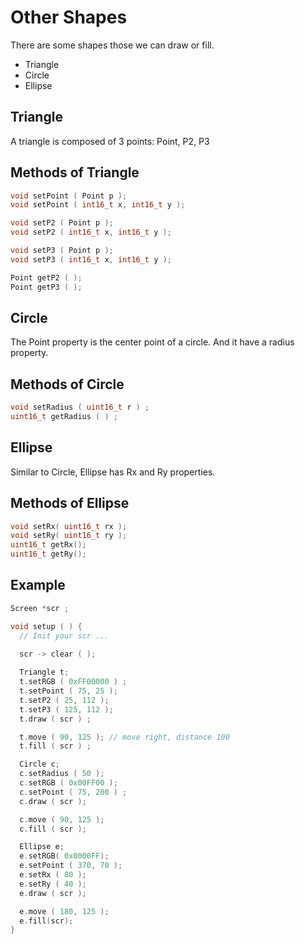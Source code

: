 # Other Shapes
There are some shapes those we can draw or fill.

- Triangle
- Circle
- Ellipse

## Triangle
A triangle is composed of 3 points: Point, P2, P3

## Methods of Triangle
```cpp
void setPoint ( Point p );
void setPoint ( int16_t x, int16_t y );

void setP2 ( Point p );
void setP2 ( int16_t x, int16_t y );

void setP3 ( Point p );
void setP3 ( int16_t x, int16_t y );

Point getP2 ( );
Point getP3 ( );
```

## Circle
The Point property is the center point of a circle. And it have a radius property.

## Methods of Circle
```cpp
void setRadius ( uint16_t r ) ;
uint16_t getRadius ( ) ;
```

## Ellipse
Similar to Circle, Ellipse has Rx and Ry properties.

## Methods of Ellipse
```cpp
void setRx( uint16_t rx );
void setRy( uint16_t ry );
uint16_t getRx();
uint16_t getRy();
```
## Example
```cpp
Screen *scr ;

void setup ( ) {
  // Init your scr ...
  
  scr -> clear ( );

  Triangle t;
  t.setRGB ( 0xFF00000 ) ;
  t.setPoint ( 75, 25 );
  t.setP2 ( 25, 112 );
  t.setP3 ( 125, 112 );
  t.draw ( scr ) ;

  t.move ( 90, 125 ); // move right, distance 100
  t.fill ( scr ) ;

  Circle c;
  c.setRadius ( 50 );
  c.setRGB ( 0x00FF00 );
  c.setPoint ( 75, 200 ) ;
  c.draw ( scr );

  c.move ( 90, 125 );
  c.fill ( scr );

  Ellipse e;
  e.setRGB( 0x0000FF);
  e.setPoint ( 370, 70 );
  e.setRx ( 80 );
  e.setRy ( 40 );
  e.draw ( scr );

  e.move ( 180, 125 );
  e.fill(scr);
}
```
